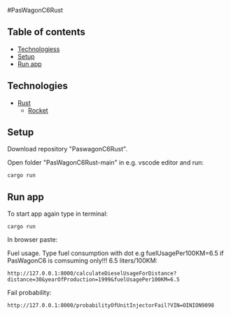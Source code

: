 #PasWagonC6Rust

## Table of contents
* [Technologiess](#technologies)
* [Setup](#setup)
* [Run app](#run-app)

## Technologies
* [Rust](https://www.rust-lang.org/)
  * [Rocket](https://rocket.rs/)

## Setup
  Download repository "PaswagonC6Rust".

  Open folder "PasWagonC6Rust-main" in e.g. vscode editor and run:
  ```
  cargo run
  ```
  
## Run app
  To start app again type in terminal:
  ```
  cargo run
  ```
  In browser paste:

  Fuel usage. Type fuel consumption with dot e.g fuelUsagePer100KM=6.5 if PasWagonC6 is comsuming only!!! 6.5 liters/100KM:
  ```
  http://127.0.0.1:8000/calculateDieselUsageForDistance?distance=30&yearOfProduction=1999&fuelUsagePer100KM=6.5
  ```
  Fail probability:
  ```
  http://127.0.0.1:8000/probabilityOfUnitInjectorFail?VIN=OINION9098
  ```

